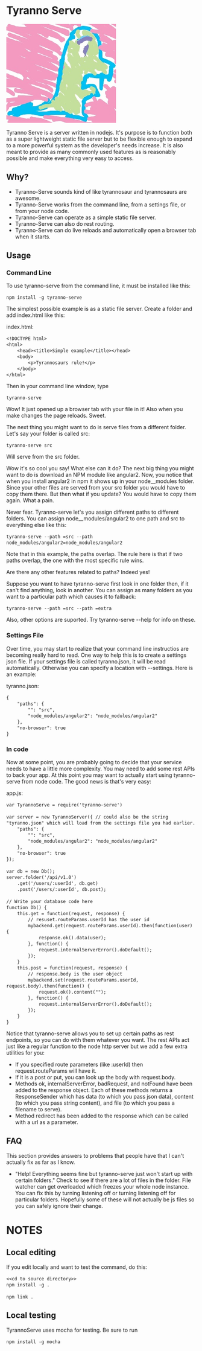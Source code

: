 # Tyranno Serve

![Curdely Drawn Dinosaur](https://raw.githubusercontent.com/LukeMagill/tyranno-serve/master/icon.JPG)

Tyranno Serve is a server written in nodejs. It's purpose is to function both as a super lightweight static file server but to be flexible enough to expand to a more powerful system as the developer's needs increase. It is also meant to provide as many commonly used features as is reasonably possible and make everything very easy to access.

## Why?

- Tyranno-Serve sounds kind of like tyrannosaur and tyrannosaurs are awesome.
- Tyranno-Serve works from the command line, from a settings file, or from your node code.
- Tyranno-Serve can operate as a simple static file server.
- Tyranno-Serve can also do rest routing.
- Tyranno-Serve can do live reloads and automatically open a browser tab when it starts.

## Usage

### Command Line

To use tyranno-serve from the command line, it must be installed like this:

```
npm install -g tyranno-serve
```

The simplest possible example is as a static file server. Create a folder and add index.html like this:

index.html:
```
<!DOCTYPE html>
<html>
    <head><title>Simple example</title></head>
    <body>
        <p>Tyrannosaurs rule!</p>
    </body>
</html>
```

Then in your command line window, type

```
tyranno-serve
```

Wow! It just opened up a browser tab with your file in it! Also when you make changes the page reloads. Sweet.

The next thing you might want to do is serve files from a different folder. Let's say your folder is called src:

```
tyranno-serve src
```

Will serve from the src folder.

Wow it's so cool you say! What else can it do? The next big thing you might want to do is download an NPM module like angular2. Now, you notice that when you install angular2 in npm it shows up in your node__modules folder. Since your other files are served from your src folder you would have to copy them there. But then what if you update? You would have to copy them again. What a pain.

Never fear. Tyranno-serve let's you assign different paths to different folders. You can assign node__modules/angular2 to one path and src to everything else like this:

```
tyranno-serve --path =src --path node_modules/angular2=node_modules/angular2
```

Note that in this example, the paths overlap. The rule here is that if two paths overlap, the one with the most specific rule wins.

Are there any other features related to paths? Indeed yes!

Suppose you want to have tyranno-serve first look in one folder then, if it can't find anything, look in another. You can assign as many folders as you want to a particular path which causes it to fallback:

```
tyranno-serve --path =src --path =extra
```

Also, other options are suported. Try tyranno-serve --help for info on these.

### Settings File

Over time, you may start to realize that your command line instructios are becoming really hard to read. One way to help this is to create a settings json file. If your settings file is called tyranno.json, it will be read automatically. Otherwise you can specify a location with --settings. Here is an example:

tyranno.json:
```
{
    "paths": {
        "": "src",
        "node_modules/angular2": "node_modules/angular2"
    },
    "no-browser": true
}
```

### In code

Now at some point, you are probably going to decide that your service needs to have a little more complexity. You may need to add some rest APIs to back your app. At this point you may want to actually start using tyranno-serve from node code. The good news is that's very easy:

app.js:
```
var TyrannoServe = require('tyranno-serve')

var server = new TyrannoServer({ // could also be the string "tyranno.json" which will load from the settings file you had earlier.
    "paths": {
        "": "src",
        "node_modules/angular2": "node_modules/angular2"
    },
    "no-browser": true
});

var db = new Db();
server.folder('/api/v1.0')
    .get('/users/:userId', db.get)
    .post('/users/:userId', db.post);

// Write your database code here
function Db() {
    this.get = function(request, response) {
        // resuset.routeParams.userId has the user id
        mybackend.get(request.routeParams.userId).then(function(user) {
            response.ok().data(user);
        }, function() {
            request.internalServerError().doDefault();
        });
    }
    this.post = function(request, response) {
        // response.body is the user object
        mybackend.set(request.routeParams.userId, request.body).then(function() {
            request.ok().content("");
        }, function() {
            request.internalServerError().doDefault();
        });
    }
}
```

Notice that tyranno-serve allows you to set up certain paths as rest endpoints, so you can do with them whatever you want. The rest APIs act just like a regular function to the node http server but we add a few extra utilities for you:
  - If you specified route parameters (like :userId) then request.routeParams will have it.
  - If it is a post or put, you can look up the body with request.body.
  - Methods ok, internalServerError, badRequest, and notFound have been added to the response object. Each of these methods returns a ResponseSender which has data (to which you pass json data), content (to which you pass string content), and file (to which you pass a filename to serve).
  - Method redirect has been added to the response which can be called with a url as a parameter.

## FAQ

This section provides answers to problems that people have that I can't actually fix as far as I know.

- "Help! Everything seems fine but tyranno-serve just won't start up with certain folders." Check to see if there are a lot of files in the folder. File watcher can get overloaded which freezes your whole node instance. You can fix this by turning listening off or turning listening off for particular folders. Hopefully some of these will not actually be js files so you can safely ignore their change.

# NOTES

## Local editing

If you edit locally and want to test the command, do this:

```
<<cd to source directory>>
npm install -g .

npm link .
```

## Local testing

TyrannoServe uses mocha for testing. Be sure to run

```
npm install -g mocha
```
